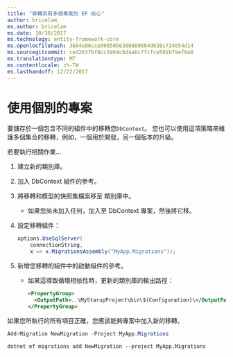 ```yaml
---
title: "移轉具有多個專案的 EF 核心"
author: bricelam
ms.author: bricelam
ms.date: 10/30/2017
ms.technology: entity-framework-core
ms.openlocfilehash: 3684e86cce0005056380d89604d038c734054d14
ms.sourcegitcommit: ced2637bf8cc5964c6daa6c7fcfce501bf9ef6e8
ms.translationtype: MT
ms.contentlocale: zh-TW
ms.lasthandoff: 12/22/2017
---
```

<a name="using-a-separate-project"></a>使用個別的專案
========================
要儲存於一個包含不同的組件中的移轉您`DbContext`。 您也可以使用這項策略來維護多個集合的移轉，例如，一個用於開發，另一個版本的升級。

若要執行相關作業…

1. 建立新的類別庫。

2. 加入 DbContext 組件的參考。

3. 將移轉和模型的快照集檔案移至 類別庫中。
   * 如果您尚未加入任何，加入至 DbContext 專案，然後將它移。

4. 設定移轉組件：

   ``` csharp
   options.UseSqlServer(
       connectionString,
       x => x.MigrationsAssembly("MyApp.Migrations"));
   ```

5. 新增您移轉的組件中的啟動組件的參考。
   * 如果這導致循環相依性時，更新的類別庫的輸出路徑：

     ``` xml
     <PropertyGroup>
       <OutputPath>..\MyStarupProject\bin\$(Configuration)\</OutputPath>
     </PropertyGroup>
     ```

如果您所執行的所有項目正確，您應該能夠專案中加入新的移轉。

``` powershell
Add-Migration NewMigration -Project MyApp.Migrations
```
``` Console
dotnet ef migrations add NewMigration --project MyApp.Migrations
```
